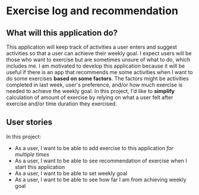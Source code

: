 # Exercise log and recommendation

## What will this application do?

This application will keep track of activities a user enters and suggest activities so that a user can achieve their weekly goal. I expect users will be those who want to exercise but are sometimes unsure of what to do, which includes me. I am motivated to develop this application because it will be useful if there is an app that recommends me some activities when I want to do some exercises  **based on some factors**. The factors might be activities completed in last week, user's preference, and/or how much exercise is needed to achieve the weekly goal. In this project, I'd like to **simplify** calculation of amount of exercise by relying on what a user felt after exercise and/or time duration they exercised. 

## User stories

In this project:

- As a user, I want to be able to add exercise to this application *for multiple times*
- As a user, I want to be able to see recommendation of exercise when I start this application
- As a user, I want to be able to set weekly goal
- As a user, I want to be able to see how far I am from achieving weekly goal

